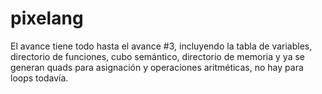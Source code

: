 # pixelang

El avance tiene todo hasta el avance #3, incluyendo la tabla de variables, directorio de funciones, cubo semántico, directorio de memoria y ya se generan quads para asignación y operaciones aritméticas, no hay para loops todavía.